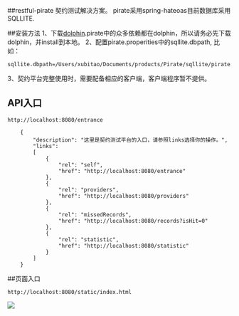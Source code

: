 ##restful-pirate
契约测试解决方案。
pirate采用spring-hateoas目前数据库采用SQLLITE.

##安装方法
1、下载[dolphin](https://github.com/xubitao/dolphin).pirate中的众多依赖都在dolphin，所以请务必先下载dolphin，并install到本地。
2、配置pirate.properities中的sqllite.dbpath, 比如：
```
sqllite.dbpath=/Users/xubitao/Documents/products/Pirate/sqllite/pirate.db
```
3、契约平台完整使用时，需要配备相应的客户端，客户端程序暂不提供。
## API入口
```
http://localhost:8080/entrance
```
```
    {
        "description": "这里是契约测试平台的入口，请参照links选择你的操作。",
        "links":
        [
            {
                "rel": "self",
                "href": "http://localhost:8080/entrance"
            },
            {
                "rel": "providers",
                "href": "http://localhost:8080/providers"
            },
            {
                "rel": "missedRecords",
                "href": "http://localhost:8080/records?isHit=0"
            },
            {
                "rel": "statistic",
                "href": "http://localhost:8080/statistic"
            }
        ]
    }
```

##页面入口
```
http://localhost:8080/static/index.html
```

![](https://github.com/xubitao/readme/blob/master/src/main/java/cn/xubitao/readme/images/index.png?raw=true)  
